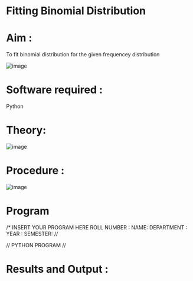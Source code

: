 # Fitting Binomial Distribution

# Aim : 

To fit binomial distribution for the given frequencey distribution

![image](https://user-images.githubusercontent.com/104613195/165903525-d4a642fc-ae42-476c-842f-bec7f72987c8.png)

# Software required :  

Python

# Theory:



![image](https://user-images.githubusercontent.com/104613195/165904708-c8f0d17a-c7cb-40d8-9b6b-5fcf8f290202.png)

# Procedure :

![image](https://user-images.githubusercontent.com/104613195/165904573-5b8a145e-2210-4c9e-99d8-41fc2762c82f.png)

# Program

/* INSERT YOUR PROGRAM HERE 
ROLL NUMBER :
NAME:
DEPARTMENT :
YEAR : 
SEMESTER: //


// PYTHON PROGRAM //



# Results and Output : 
